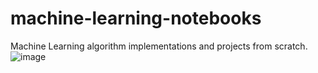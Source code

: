# machine-learning-notebooks
Machine Learning algorithm implementations and projects from scratch.
![image](https://user-images.githubusercontent.com/54228707/129217330-de94eea6-2f14-4c0d-a3b3-27cbf5fb358b.png)
